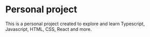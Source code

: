 # Personal project

This is a personal project created to explore and learn Typescript, Javascript, HTML, CSS, React and more.


